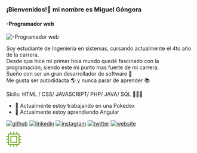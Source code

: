 
### ¡Bienvenidos!👋 mi nombre es Miguel Góngora
#### -Programador web
![-Programador web](https://s3.amazonaws.com/media-p.slid.es/uploads/20063/images/5199408/front-end-developers-openings-1.gif)

Soy estudiante de Ingeniería en sistemas, cursando actualmente el 4to año de la carrera. <br>
Desde que hice mi primer hola mundo quedé fascinado con la programación, siendo este mi punto mas fuerte de mi carrera.<br>
Sueño con ser un gran desarrollador de software 🚀<br>
Me gusta ser autodidacta 🌎 y nunca parar de aprender 📚


Skills: HTML / CSS/ JAVASCRIPT/ PHP/ JAVA/ SQL 👨🏽‍💻

- 🔭 Actualmente estoy trabajando en una Pokedex 
- 🌱 Actualmente estoy aprendiendo Angular


[<img src='https://cdn.jsdelivr.net/npm/simple-icons@3.0.1/icons/github.svg' alt='github' height='40'>](https://github.com/https://github.com/mgongorag/)  [<img src='https://cdn.jsdelivr.net/npm/simple-icons@3.0.1/icons/linkedin.svg' alt='linkedin' height='40'>](https://www.linkedin.com/in/https://www.linkedin.com/in/miguel-g%C3%B3ngora-a6649117b/?originalSubdomain=gt/)  [<img src='https://cdn.jsdelivr.net/npm/simple-icons@3.0.1/icons/instagram.svg' alt='instagram' height='40'>](https://www.instagram.com/https://www.instagram.com/mgongora_/)  [<img src='https://cdn.jsdelivr.net/npm/simple-icons@3.0.1/icons/twitter.svg' alt='twitter' height='40'>](https://twitter.com/https://twitter.com/mgongora_)  [<img src='https://cdn.jsdelivr.net/npm/simple-icons@3.0.1/icons/icloud.svg' alt='website' height='40'>](https://mgongorag.github.io/website/)  

<a href='https://docs.github.com/en/developers'><img src='https://raw.githubusercontent.com/acervenky/animated-github-badges/master/assets/devbadge.gif' width='40' height='40'></a> 
